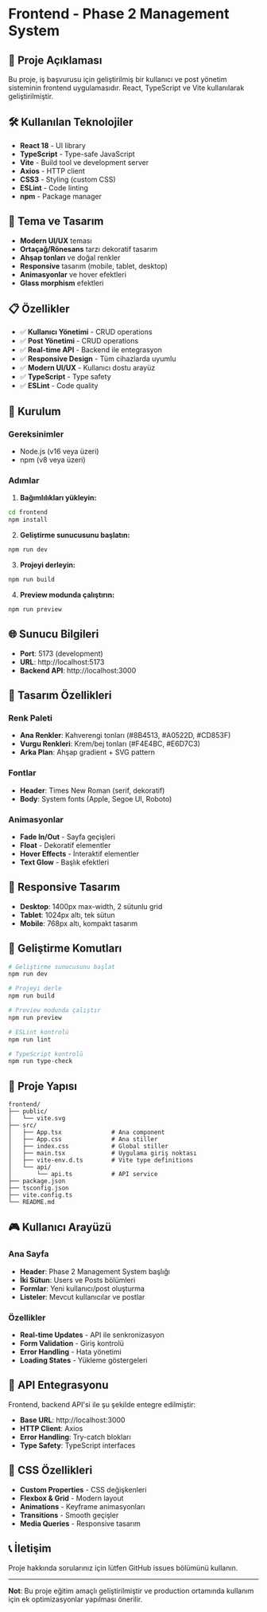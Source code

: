 # Frontend - Phase 2 Management System

## 🎯 Proje Açıklaması

Bu proje, iş başvurusu için geliştirilmiş bir kullanıcı ve post yönetim sisteminin frontend uygulamasıdır. React, TypeScript ve Vite kullanılarak geliştirilmiştir.

## 🛠️ Kullanılan Teknolojiler

- **React 18** - UI library
- **TypeScript** - Type-safe JavaScript
- **Vite** - Build tool ve development server
- **Axios** - HTTP client
- **CSS3** - Styling (custom CSS)
- **ESLint** - Code linting
- **npm** - Package manager

## 🎨 Tema ve Tasarım

- **Modern UI/UX** teması
- **Ortaçağ/Rönesans** tarzı dekoratif tasarım
- **Ahşap tonları** ve doğal renkler
- **Responsive** tasarım (mobile, tablet, desktop)
- **Animasyonlar** ve hover efektleri
- **Glass morphism** efektleri

## 📋 Özellikler

- ✅ **Kullanıcı Yönetimi** - CRUD operations
- ✅ **Post Yönetimi** - CRUD operations
- ✅ **Real-time API** - Backend ile entegrasyon
- ✅ **Responsive Design** - Tüm cihazlarda uyumlu
- ✅ **Modern UI/UX** - Kullanıcı dostu arayüz
- ✅ **TypeScript** - Type safety
- ✅ **ESLint** - Code quality

## 🚀 Kurulum

### Gereksinimler
- Node.js (v16 veya üzeri)
- npm (v8 veya üzeri)

### Adımlar

1. **Bağımlılıkları yükleyin:**
```bash
cd frontend
npm install
```

2. **Geliştirme sunucusunu başlatın:**
```bash
npm run dev
```

3. **Projeyi derleyin:**
```bash
npm run build
```

4. **Preview modunda çalıştırın:**
```bash
npm run preview
```

## 🌐 Sunucu Bilgileri

- **Port**: 5173 (development)
- **URL**: http://localhost:5173
- **Backend API**: http://localhost:3000

## 🎨 Tasarım Özellikleri

### Renk Paleti
- **Ana Renkler**: Kahverengi tonları (#8B4513, #A0522D, #CD853F)
- **Vurgu Renkleri**: Krem/bej tonları (#F4E4BC, #E6D7C3)
- **Arka Plan**: Ahşap gradient + SVG pattern

### Fontlar
- **Header**: Times New Roman (serif, dekoratif)
- **Body**: System fonts (Apple, Segoe UI, Roboto)

### Animasyonlar
- **Fade In/Out** - Sayfa geçişleri
- **Float** - Dekoratif elementler
- **Hover Effects** - İnteraktif elementler
- **Text Glow** - Başlık efektleri

## 📱 Responsive Tasarım

- **Desktop**: 1400px max-width, 2 sütunlu grid
- **Tablet**: 1024px altı, tek sütun
- **Mobile**: 768px altı, kompakt tasarım

## 🔧 Geliştirme Komutları

```bash
# Geliştirme sunucusunu başlat
npm run dev

# Projeyi derle
npm run build

# Preview modunda çalıştır
npm run preview

# ESLint kontrolü
npm run lint

# TypeScript kontrolü
npm run type-check
```

## 📁 Proje Yapısı

```
frontend/
├── public/
│   └── vite.svg
├── src/
│   ├── App.tsx              # Ana component
│   ├── App.css              # Ana stiller
│   ├── index.css            # Global stiller
│   ├── main.tsx             # Uygulama giriş noktası
│   ├── vite-env.d.ts        # Vite type definitions
│   └── api/
│       └── api.ts           # API service
├── package.json
├── tsconfig.json
├── vite.config.ts
└── README.md
```

## 🎮 Kullanıcı Arayüzü

### Ana Sayfa
- **Header**: Phase 2 Management System başlığı
- **İki Sütun**: Users ve Posts bölümleri
- **Formlar**: Yeni kullanıcı/post oluşturma
- **Listeler**: Mevcut kullanıcılar ve postlar

### Özellikler
- **Real-time Updates** - API ile senkronizasyon
- **Form Validation** - Giriş kontrolü
- **Error Handling** - Hata yönetimi
- **Loading States** - Yükleme göstergeleri

## 🔗 API Entegrasyonu

Frontend, backend API'si ile şu şekilde entegre edilmiştir:

- **Base URL**: http://localhost:3000
- **HTTP Client**: Axios
- **Error Handling**: Try-catch blokları
- **Type Safety**: TypeScript interfaces

## 🎨 CSS Özellikleri

- **Custom Properties** - CSS değişkenleri
- **Flexbox & Grid** - Modern layout
- **Animations** - Keyframe animasyonları
- **Transitions** - Smooth geçişler
- **Media Queries** - Responsive tasarım

## 📞 İletişim

Proje hakkında sorularınız için lütfen GitHub issues bölümünü kullanın.

---

**Not**: Bu proje eğitim amaçlı geliştirilmiştir ve production ortamında kullanım için ek optimizasyonlar yapılması önerilir.